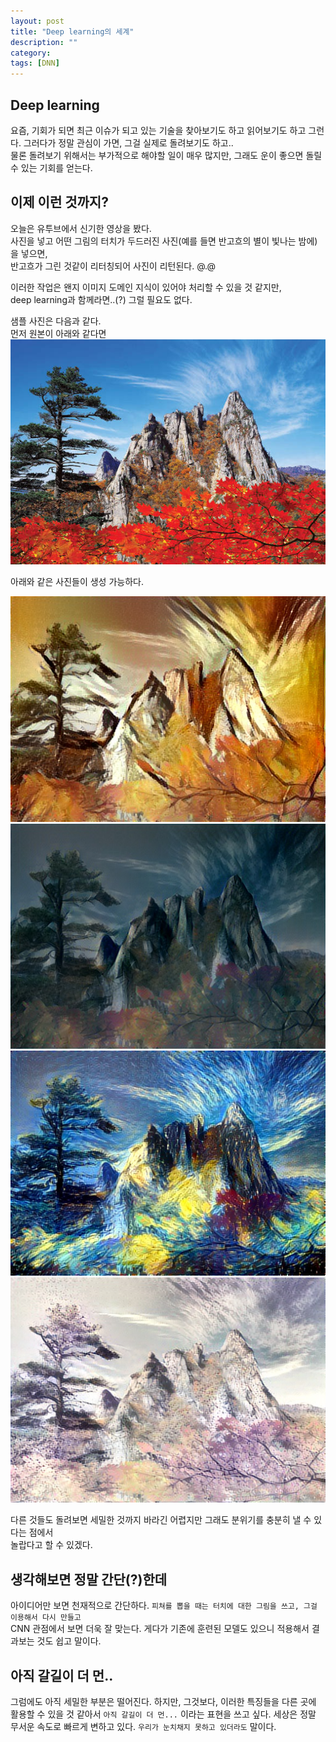 ```yaml
---
layout: post
title: "Deep learning의 세계"
description: ""
category:
tags: [DNN]
---
```


## Deep learning
요즘, 기회가 되면 최근 이슈가 되고 있는 기술을 찾아보기도 하고 읽어보기도 하고 그런다.
그러다가 정말 관심이 가면, 그걸 실제로 돌려보기도 하고..  
물론 돌려보기 위해서는 부가적으로 해야할 일이 매우 많지만, 그래도 운이 좋으면 돌릴 수 있는 기회를 얻는다.


## 이제 이런 것까지?
오늘은 유투브에서 신기한 영상을 봤다.  
사진을 넣고 어떤 그림의 터치가 두드러진 사진(예를 들면 반고흐의 별이 빛나는 밤에)을 넣으면,  
반고흐가 그린 것같이 리터칭되어 사진이 리턴된다. @.@

이러한 작업은 왠지 이미지 도메인 지식이 있어야 처리할 수 있을 것 같지만,  
deep learning과 함께라면..(?) 그럴 필요도 없다.

샘플 사진은 다음과 같다.  
먼저 원본이 아래와 같다면  
![원본](/assets/mt.jpg)

아래와 같은 사진들이 생성 가능하다.

![이미지1](/assets/picasso.jpg)
![이미지1](/assets/seated.jpg)
![이미지1](/assets/starry_night.jpg)
![이미지1](/assets/style.jpg)

다른 것들도 돌려보면 세밀한 것까지 바라긴 어렵지만 그래도 분위기를 충분히 낼 수 있다는 점에서  
놀랍다고 할 수 있겠다.

## 생각해보면 정말 간단(?)한데
아이디어만 보면 천재적으로 간단하다. `피쳐를 뽑을 때는 터치에 대한 그림을 쓰고, 그걸 이용해서 다시 만들고`  
CNN 관점에서 보면 더욱 잘 맞는다. 게다가 기존에 훈련된 모델도 있으니 적용해서 결과보는 것도 쉽고 말이다.

## 아직 갈길이 더 먼..
그럼에도 아직 세밀한 부분은 떨어진다. 하지만, 그것보다, 이러한 특징들을 다른 곳에 활용할 수 있을 것 같아서 `아직 갈길이 더 먼...` 이라는 표현을 쓰고 싶다.
세상은 정말 무서운 속도로 빠르게 변하고 있다. `우리가 눈치채지 못하고 있더라도` 말이다.
